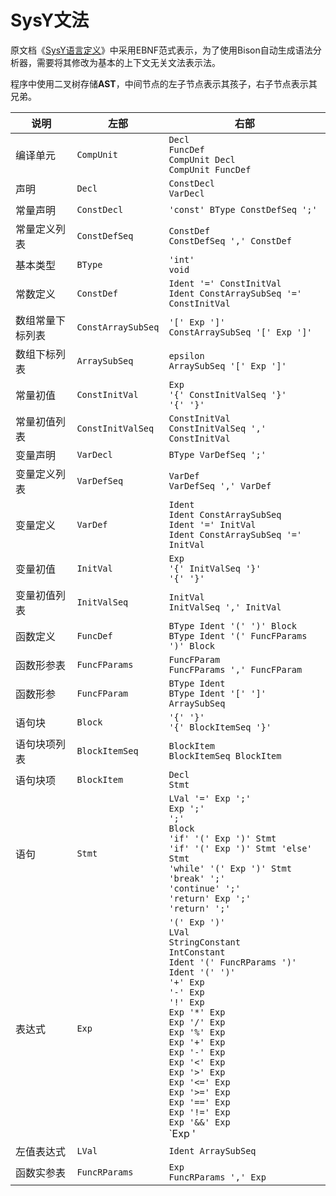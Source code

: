 # SysY文法

原文档《[SysY语言定义](https://gitlab.eduxiji.net/nscscc/docs/-/blob/master/SysY语言定义.pdf)》中采用EBNF范式表示，为了使用Bison自动生成语法分析器，需要将其修改为基本的上下文无关文法表示法。

程序中使用二叉树存储**AST**，中间节点的左子节点表示其孩子，右子节点表示其兄弟。

| 说明             | 左部               | 右部                                                         |
| ---------------- | ------------------ | ------------------------------------------------------------ |
| 编译单元         | `CompUnit`         | `Decl`<br />`FuncDef`<br />`CompUnit Decl`<br />`CompUnit FuncDef` |
| 声明             | `Decl`             | `ConstDecl`<br />`VarDecl`                                   |
| 常量声明         | `ConstDecl`        | `'const' BType ConstDefSeq ';'`                              |
| 常量定义列表     | `ConstDefSeq`      | `ConstDef`<br />`ConstDefSeq ',' ConstDef`                   |
| 基本类型         | `BType`            | `'int'`<br />`void`                                          |
| 常数定义         | `ConstDef`         | `Ident '=' ConstInitVal`<br />`Ident ConstArraySubSeq '=' ConstInitVal` |
| 数组常量下标列表 | `ConstArraySubSeq` | `'[' Exp ']'`<br />`ConstArraySubSeq '[' Exp ']'`            |
| 数组下标列表     | `ArraySubSeq`      | `epsilon`<br />`ArraySubSeq '[' Exp ']'`                     |
| 常量初值         | `ConstInitVal`     | `Exp`<br />`'{' ConstInitValSeq '}'`<br />`'{' '}'`          |
| 常量初值列表     | `ConstInitValSeq`  | `ConstInitVal`<br />`ConstInitValSeq ',' ConstInitVal`       |
| 变量声明         | `VarDecl`          | `BType VarDefSeq ';'`                                        |
| 变量定义列表     | `VarDefSeq`        | `VarDef`<br />`VarDefSeq ',' VarDef`                         |
| 变量定义         | `VarDef`           | `Ident`<br />`Ident ConstArraySubSeq`<br />`Ident '=' InitVal`<br />`Ident ConstArraySubSeq '=' InitVal` |
| 变量初值         | `InitVal`          | `Exp`<br />`'{' InitValSeq '}'`<br />`'{' '}'`               |
| 变量初值列表     | `InitValSeq`       | `InitVal`<br />`InitValSeq ',' InitVal`                      |
| 函数定义         | `FuncDef`          | `BType Ident '(' ')' Block`<br />`BType Ident '(' FuncFParams ')' Block` |
| 函数形参表       | `FuncFParams`      | `FuncFParam`<br />`FuncFParams ',' FuncFParam`               |
| 函数形参         | `FuncFParam`       | `BType Ident`<br />`BType Ident '[' ']' ArraySubSeq`         |
| 语句块           | `Block`            | `'{' '}'`<br />`'{' BlockItemSeq '}'`                        |
| 语句块项列表     | `BlockItemSeq`     | `BlockItem`<br />`BlockItemSeq BlockItem`                    |
| 语句块项         | `BlockItem`        | `Decl`<br />`Stmt`                                           |
| 语句             | `Stmt`             | `LVal '=' Exp ';'`<br />`Exp ';'`<br />`';'`<br />`Block`<br />`'if' '(' Exp ')' Stmt`<br />`'if' '(' Exp ')' Stmt 'else' Stmt`<br />`'while' '(' Exp ')' Stmt`<br />`'break' ';'`<br />`'continue' ';'`<br />`'return' Exp ';'`<br />`'return' ';'` |
| 表达式           | `Exp`              | `'(' Exp ')'`<br />`LVal`<br />`StringConstant`<br />`IntConstant`<br />`Ident '(' FuncRParams ')'`<br />`Ident '(' ')'`<br />`'+' Exp`<br />`'-' Exp`<br />`'!' Exp`<br />`Exp '*' Exp`<br />`Exp '/' Exp`<br />`Exp '%' Exp`<br />`Exp '+' Exp`<br />`Exp '-' Exp`<br />`Exp '<' Exp`<br />`Exp '>' Exp`<br />`Exp '<=' Exp`<br />`Exp '>=' Exp`<br />`Exp '==' Exp`<br />`Exp '!=' Exp`<br />`Exp '&&' Exp`<br />`Exp '||' Exp` |
| 左值表达式       | `LVal`             | `Ident ArraySubSeq`                                          |
| 函数实参表       | `FuncRParams`      | `Exp`<br />`FuncRParams ',' Exp`                             |

